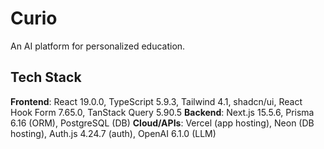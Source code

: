 # Curio

An AI platform for personalized education.

## Tech Stack
**Frontend**: React 19.0.0, TypeScript 5.9.3, Tailwind 4.1, shadcn/ui, React Hook Form 7.65.0, TanStack Query 5.90.5
**Backend**: Next.js 15.5.6, Prisma 6.16 (ORM), PostgreSQL (DB)
**Cloud/APIs**: Vercel (app hosting), Neon (DB hosting), Auth.js 4.24.7 (auth), OpenAI 6.1.0 (LLM)